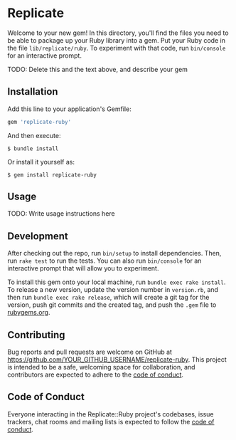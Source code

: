 # Replicate

Welcome to your new gem! In this directory, you'll find the files you need to be able to package up your Ruby library into a gem. Put your Ruby code in the file `lib/replicate/ruby`. To experiment with that code, run `bin/console` for an interactive prompt.

TODO: Delete this and the text above, and describe your gem

## Installation

Add this line to your application's Gemfile:

```ruby
gem 'replicate-ruby'
```

And then execute:

    $ bundle install

Or install it yourself as:

    $ gem install replicate-ruby

## Usage

TODO: Write usage instructions here

## Development

After checking out the repo, run `bin/setup` to install dependencies. Then, run `rake test` to run the tests. You can also run `bin/console` for an interactive prompt that will allow you to experiment.

To install this gem onto your local machine, run `bundle exec rake install`. To release a new version, update the version number in `version.rb`, and then run `bundle exec rake release`, which will create a git tag for the version, push git commits and the created tag, and push the `.gem` file to [rubygems.org](https://rubygems.org).

## Contributing

Bug reports and pull requests are welcome on GitHub at https://github.com/YOUR_GITHUB_USERNAME/replicate-ruby. This project is intended to be a safe, welcoming space for collaboration, and contributors are expected to adhere to the [code of conduct](https://github.com/YOUR_GITHUB_USERNAME/replicate-ruby/blob/master/CODE_OF_CONDUCT.md).

## Code of Conduct

Everyone interacting in the Replicate::Ruby project's codebases, issue trackers, chat rooms and mailing lists is expected to follow the [code of conduct](https://github.com/YOUR_GITHUB_USERNAME/replicate-ruby/blob/master/CODE_OF_CONDUCT.md).
